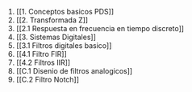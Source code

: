 1. [[1. Conceptos basicos PDS]]
2. [[2. Transformada Z]]
3. [[2.1 Respuesta en frecuencia en tiempo discreto]]
4. [[3. Sistemas Digitales]]
5. [[3.1 Filtros digitales basico]]
6. [[4.1 Filtro FIR]]
7. [[4.2 Filtros IIR]]
8. [[C.1 Disenio de filtros analogicos]]
9. [[C.2 Filtro Notch]]